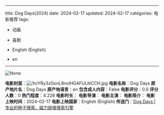 
---
title: Dog Days(2024)
date: 2024-02-17
updated: 2024-02-17
categories: 电影推荐
tags:

- 动画
- 喜剧

- English (English)
- en
---

<img src="https://image.tmdb.org/t/p/originalNone" alt="None" title="None">

**电影封面**：<img src="https://image.tmdb.org/t/p/w200/hcYRy3zGonL8nolHGAFULltiCCH.jpg" alt="/hcYRy3zGonL8nolHGAFULltiCCH.jpg" title="/hcYRy3zGonL8nolHGAFULltiCCH.jpg">
**电影名称**：Dog Days
**原产地片名**：Dog Days
**原产地语言**：en
**包含成人内容**：False
**电影评分**：0.0
**评分人数**：0
**热门程度**：4.228
**电影时长**：
**电影导演**：
**电影主演**：
**电影简介**：
**电影上映时间**：2024-02-17
**电影上映国家**：English (English)
**传送门**：[Dog Days |专业的种子搜索、磁力链接搜索引擎](https://movie.amd794.com:2083/?search=Dog%20Days&ordering=&mode=match_phrase&page_size=10&page=1)

